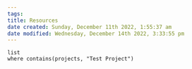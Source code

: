 ```yaml
---
tags: 
title: Resources
date created: Sunday, December 11th 2022, 1:55:37 am
date modified: Wednesday, December 14th 2022, 3:33:55 pm
---
```


```dataview
list 
where contains(projects, "Test Project")
```